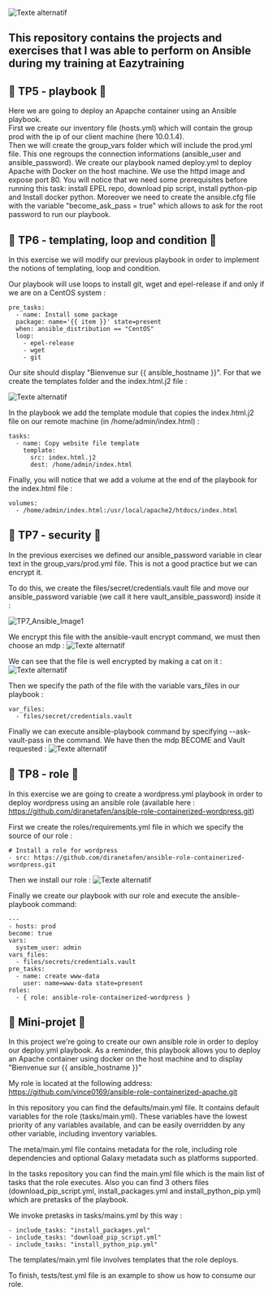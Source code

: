![Texte
   alternatif](https://www.fullstackpython.com/img/logos/ansible-wide.png)

## This repository contains the projects and exercises that I was able to perform on Ansible during my training at Eazytraining

## :file_folder: TP5 - playbook :file_folder:

Here we are going to deploy an Apapche container using an Ansible playbook.  
First we create our inventory file (hosts.yml) which will contain the group prod with the ip of our client machine (here 10.0.1.4).  
Then we will create the group_vars folder which will include the prod.yml file.
This one regroups the connection informations (ansible_user and ansible_password).
We create our playbook named deploy.yml to deploy Apache with Docker on the host machine. We use the httpd image and expose port 80.
You will notice that we need some prerequisites before running this task: install EPEL repo, download pip script, install python-pip and Install docker python.
Moreover we need to create the ansible.cfg file with the variable "become_ask_pass = true" which allows to ask for the root password to run our playbook.


## :file_folder: TP6 -  templating, loop and condition   :file_folder:

In this exercise we will modify our previous playbook in order to implement the notions of templating, loop and condition.

Our playbook will use loops to install git, wget and epel-release if and only if we are on a CentOS system : 
```
pre_tasks:
  - name: Install some package
  package: name='{{ item }}' state=present
  when: ansible_distribution == "CentOS"
  loop:
    - epel-release
    - wget
    - git
  ```
  
Our site should display "Bienvenue sur  {{ ansible_hostname }}". 
For that we create the templates folder and the index.html.j2 file :

![Texte
   alternatif](https://raw.githubusercontent.com/vince0169/images_readme/main/Image2_Ansible.png?token=GHSAT0AAAAAAB35AY2UJWHZPUKQLSGGG326Y4QWFPQ)


In the playbook we add the template module that copies the index.html.j2 file on our remote machine (in /home/admin/index.html) :
```
tasks:
  - name: Copy website file template
    template:
      src: index.html.j2
      dest: /home/admin/index.html
```

Finally,  you will notice that we add a volume at the end of the playbook for the index.html file : 
```
volumes:
  - /home/admin/index.html:/usr/local/apache2/htdocs/index.html
  ```


## :file_folder: TP7 -  security :file_folder:
In the previous exercises we defined our ansible_password variable in clear text in the group_vars/prod.yml file.
This is not a good practice but we can encrypt it.

To do this, we create the files/secret/credentials.vault file and move our ansible_password variable (we call it here vault_ansible_password) inside it :

![TP7_Ansible_Image1](https://user-images.githubusercontent.com/104725171/206931903-37051810-d977-4ebb-8c4d-1397a7edbee9.png)

   
We encrypt this file with the ansible-vault encrypt command, we must then choose an mdp :
![Texte
   alternatif](https://raw.githubusercontent.com/vince0169/images_readme/main/TP7_Ansible_Image2.png?token=GHSAT0AAAAAAB35AY2VJR3GKAUHVBROFHM4Y4QU32Q)
   
We can see that the file is well encrypted by making a cat on it : 
![Texte
   alternatif](https://raw.githubusercontent.com/vince0169/images_readme/main/TP7_Ansible_Image3.png?token=GHSAT0AAAAAAB35AY2VY7W3R65ZSGVW74MSY4QU4ZA)
   
Then we specify the path of the file with the variable vars_files in our playbook : 
```
var_files:
  - files/secret/credentials.vault
```
  
Finally we can execute ansible-playbook command by specifying --ask-vault-pass in the command. We have then the mdp BECOME and Vault requested : 
![Texte
   alternatif](https://raw.githubusercontent.com/vince0169/images_readme/main/TP7_Ansible_Image4.png?token=GHSAT0AAAAAAB35AY2VE7NDRRIO5SEQNCEIY4QVA3Q)



## :file_folder: TP8 - role :file_folder:

In this exercise we are going to create a wordpress.yml playbook in order to deploy wordpress using an ansible role (available here : https://github.com/diranetafen/ansible-role-containerized-wordpress.git)

First we create the roles/requirements.yml file in which we specify the source of our role : 
````
# Install a role for wordpress
- src: https://github.com/diranetafen/ansible-role-containerized-wordpress.git
````
Then we install our role : 
![Texte
   alternatif](https://raw.githubusercontent.com/vince0169/images_readme/main/TP8_Ansible_Image1.png?token=GHSAT0AAAAAAB35AY2UOEAFTWURGBKSI5LMY4QVIAA)
   
Finally we create our playbook with our role and execute the ansible-playbook command: 
```
---
- hosts: prod
become: true
vars:
  system_user: admin
vars_files:
  - files/secrets/credentials.vault
pre_tasks:
  - name: create www-data
    user: name=www-data state=present
roles:
  - { role: ansible-role-containerized-wordpress }
   ```



## :file_folder: Mini-projet :file_folder:


In this project we're going to create our own ansible role in order to deploy our deploy.yml playbook.
As a reminder, this playbook allows you to deploy an Apache container using docker on the host machine and to display "Bienvenue sur {{ ansible_hostname }}"

My role is located at the following address: https://github.com/vince0169/ansible-role-containerized-apache.git

In this repository you can find the defaults/main.yml file.
It contains default variables for the role (tasks/main.yml). These variables have the lowest priority of any variables available, and can be easily overridden by any other variable, including inventory variables.

The meta/main.yml file contains metadata for the role, including role dependencies and optional Galaxy metadata such as platforms supported.

In the tasks repository you can find the main.yml file which is the main list of tasks that the role executes.
Also you can find 3 others files (download_pip_script.yml, install_packages.yml and install_python_pip.yml) which are pretasks of the playbook.

We invoke  pretasks in tasks/mains.yml by this way : 
````
- include_tasks: "install_packages.yml"
- include_tasks: "download_pip_script.yml"
- include_tasks: "install_python_pip.yml"
````

The templates/main.yml file involves templates that the role deploys.

To finish, tests/test.yml file is an example to show us how to consume our role.
